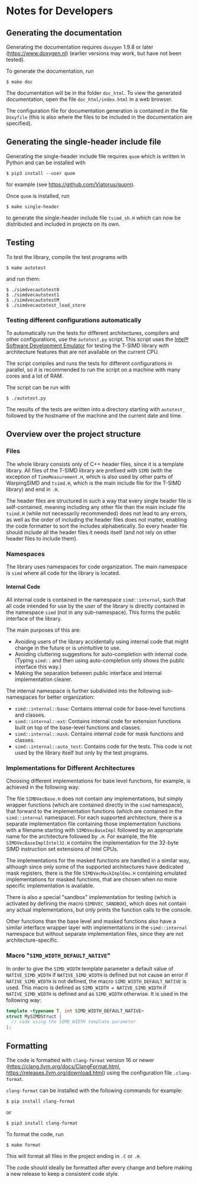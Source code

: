 # Notes for Developers

## Generating the documentation

Generating the documentation requires `doxygen` 1.9.8 or later (https://www.doxygen.nl) (earlier versions may work, but have not been tested).

To generate the documentation, run

```shell
$ make doc
```

The documentation will be in the folder `doc_html`.
To view the generated documentation, open the file `doc_html/index.html` in a web browser.

The configuration file for documentation generation is contained in the file `Doxyfile` (this is also where the files to be included in the documentation are specified).

## Generating the single-header include file

Generating the single-header include file requires `quom` which is written in Python and can be installed with

```shell
$ pip3 install --user quom
```

for example
(see https://github.com/Viatorus/quom).

Once `quom` is installed, run

```shell
$ make single-header
```

to generate the single-header include file `tsimd_sh.H` which can now be distributed and included in projects on its own.

## Testing

To test the library, compile the test programs with

```shell
$ make autotest
```

and run them:

```shell
$ ./simdvecautotest0
$ ./simdvecautotest1
$ ./simdvecautotestM
$ ./simdvecautotest_load_store
```

### Testing different configurations automatically

To automatically run the tests for different architectures, compilers and other configurations, use the `autotest.py` script. This script uses the [Intel® Software Development Emulator](https://www.intel.com/content/www/us/en/developer/articles/tool/software-development-emulator.html) for testing the T-SIMD library with architecture features that are not available on the current CPU.

The script compiles and runs the tests for different configurations in parallel, so it is recommended to run the script on a machine with many cores and a lot of RAM.

The script can be run with

```shell
$ ./autotest.py
```

The results of the tests are written into a directory starting with `autotest_` followed by the hostname of the machine and the current date and time.

## Overview over the project structure

### Files

The whole library consists only of C++ header files, since it is a template library. All files of the T-SIMD library are prefixed with `SIMD` (with the exception of `TimeMeasurement.H`, which is also used by other parts of WarpingSIMD and `tsimd.H`, which is the main include file for the T-SIMD library) and end in `.H`.

The header files are structured in such a way that every single header file is self-contained, meaning including any other file than the main include file `tsimd.H` (while not necessarily recommended) does not lead to any errors, as well as the order of including the header files does not matter, enabling the code formatter to sort the includes alphabetically. So every header file should include all the header files it needs itself (and not rely on other header files to include them).

### Namespaces

The library uses namespaces for code organization. The main namespace is `simd` where all code for the library is located.

#### Internal Code

All internal code is contained in the namespace `simd::internal`, such that all code intended for use by the user of the library is directly contained in the namespace `simd` (not in any sub-namespace). This forms the public interface of the library.

The main purposes of this are:

- Avoiding users of the library accidentally using internal code that might change in the future or is unintuitive to use.
- Avoiding cluttering suggestions for auto-completion with internal code. (Typing `simd::` and then using auto-completion only shows the public interface this way.)
- Making the separation between public interface and internal implementation clearer.

The internal namespace is further subdivided into the following sub-namespaces for better organization:

- `simd::internal::base`: Contains internal code for base-level functions and classes.
- `simd::internal::ext`: Contains internal code for extension functions built on top of the base-level functions and classes.
- `simd::internal::mask`: Contains internal code for mask functions and classes.
- `simd::internal::auto_test`: Contains code for the tests. This code is not used by the library itself but only by the test programs.

### Implementations for Different Architectures

Choosing different implementations for base level functions, for example, is achieved in the following way:

The file `SIMDVecBase.H` does not contain any implementations, but simply wrapper functions (which are contained directly in the `simd` namespace), that forward to the implementation functions (which are contained in the `simd::internal` namespace). For each supported architecture, there is a separate implementation file containing those implementation functions with a filename starting with `SIMDVecBaseImpl` followed by an appropriate name for the architecture followed by `.H`. For example, the file `SIMDVecBaseImplIntel32.H` contains the implementation for the 32-byte SIMD instruction set extensions of Intel CPUs.

The implementations for the masked functions are handled in a similar way, although since only some of the supported architectures have dedicated mask registers, there is the file `SIMDVecMaskImplEmu.H` containing emulated implementations for masked functions, that are chosen when no more specific implementation is available.

There is also a special "sandbox" implementation for testing (which is activated by defining the macro `SIMDVEC_SANDBOX`), which does not contain any actual implementations, but only prints the function calls to the console.

Other functions than the base level and masked functions also have a similar interface wrapper layer with implementations in the `simd::internal` namespace but without separate implementation files, since they are not architecture-specific.

### Macro "`SIMD_WIDTH_DEFAULT_NATIVE`"

In order to give the `SIMD_WIDTH` template parameter a default value of `NATIVE_SIMD_WIDTH` if `NATIVE_SIMD_WIDTH` is defined but not cause an error if `NATIVE_SIMD_WIDTH` is not defined, the macro `SIMD_WIDTH_DEFAULT_NATIVE` is used. This macro is defined as `SIMD_WIDTH = NATIVE_SIMD_WIDTH` if `NATIVE_SIMD_WIDTH` is defined and as `SIMD_WIDTH` otherwise. It is used in the following way:

```C++
template <typename T, int SIMD_WIDTH_DEFAULT_NATIVE>
struct MySIMDStruct {
  // code using the SIMD_WIDTH template parameter
};
```

## Formatting

The code is formatted with `clang-format` version 16 or newer (https://clang.llvm.org/docs/ClangFormat.html, https://releases.llvm.org/download.html) using the configuration file `.clang-format`.

`clang-format` can be installed with the following commands for example:

```shell
$ pip install clang-format
```
or
```shell
$ pip3 install clang-format
```

To format the code, run

```shell
$ make format
```

This will format all files in the project ending in `.C` or `.H`.

The code should ideally be formatted after every change and before making a new release to keep a consistent code style.
